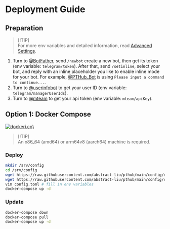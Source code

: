 # Deployment Guide

## Preparation

> [!TIP]\
> For more env variables and detailed information, read [Advanced Settings](advanced-settings.md).

1. Turn to [@BotFather](https://t.me/BotFather), send `/newbot` create a new bot, then get its token (env variable: `telegram/token`). After that, send `/setinline`, select your bot, and reply with an inline placeholder you like to enable inline mode for your bot. For example, [@PTHub_Bot](https://t.me/PTHub_Bot) is using `Please input a command to continue...`.
2. Turn to [@userinfobot](https://t.me/userinfobot) to get your user ID (env variable: `telegram/managerUserIds`).
3. Turn to [@mteam](https://kp.m-team.cc/usercp?tab=laboratory) to get your api token (env variable: `mteam/apiKey`).

## Option 1: Docker Compose

[![dockeri.co](https://dockerico.blankenship.io/image/abstractliu/pthub)](https://hub.docker.com/r/abstractliu/pthub)\

> [!TIP]\
> An x86_64 (amd64) or arm64v8 (aarch64) machine is required. 

### Deploy

```sh
mkdir /srv/config 
cd /srv/config
wget https://raw.githubusercontent.com/abstract-liu/pthub/main/config/docker-compose.yaml -O docker-compose.yaml
wget https://raw.githubusercontent.com/abstract-liu/pthub/main/config/config.toml -O config.toml
vim config.toml # fill in env variables
docker-compose up -d
```

### Update

```sh
docker-compose down
docker-compose pull
docker-compose up -d
```